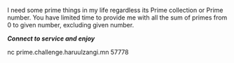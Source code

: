 I need some prime things in my life regardless its Prime collection or Prime number. 
You have limited time to provide me with all the sum of primes from 0 to given number, excluding given number.

***Connect to service and enjoy***

nc prime.challenge.haruulzangi.mn 57778
